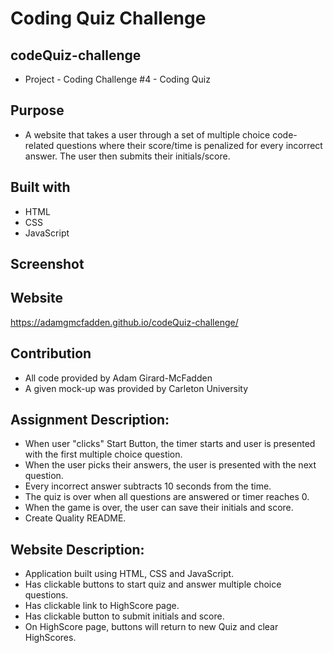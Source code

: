 # Coding Quiz Challenge

## codeQuiz-challenge

- Project - Coding Challenge #4 - Coding Quiz

## Purpose

- A website that takes a user through a set of multiple choice code-related questions where their score/time is penalized for every incorrect answer. The user then submits their initials/score.

## Built with

- HTML
- CSS
- JavaScript

## Screenshot

## Website

https://adamgmcfadden.github.io/codeQuiz-challenge/

## Contribution

- All code provided by Adam Girard-McFadden
- A given mock-up was provided by Carleton University

## Assignment Description:

- When user "clicks" Start Button, the timer starts and user is presented with the first multiple choice question.
- When the user picks their answers, the user is presented with the next question.
- Every incorrect answer subtracts 10 seconds from the time.
- The quiz is over when all questions are answered or timer reaches 0.
- When the game is over, the user can save their initials and score.
- Create Quality README.

## Website Description:

- Application built using HTML, CSS and JavaScript.
- Has clickable buttons to start quiz and answer multiple choice questions.
- Has clickable link to HighScore page.
- Has clickable button to submit initials and score.
- On HighScore page, buttons will return to new Quiz and clear HighScores.
